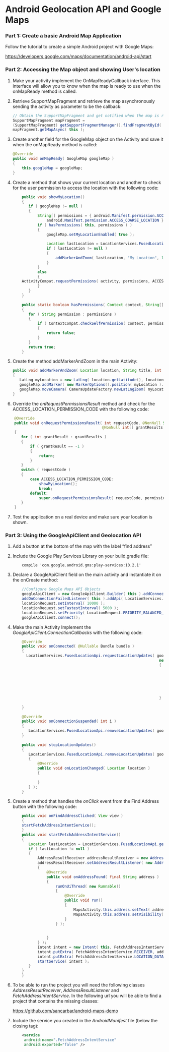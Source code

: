 
# Android Geolocation API and Google Maps #

### Part 1:  Create a basic Android Map Application ###

Follow the tutorial to create a simple Android project with Google Maps:

https://developers.google.com/maps/documentation/android-api/start


### Part 2: Accessing the Map object and showing User's location ###

1) Make your activity implement the OnMapReadyCallback interface. This interface will allow you to know when the map is ready to use when the onMapReady method is called.

2) Retrieve SupportMapFragment and retrieve the map asynchronously sending the activity as parameter to be the callback:

    ```` java
    // Obtain the SupportMapFragment and get notified when the map is ready to be used.
    SupportMapFragment mapFragment = 
    (SupportMapFragment) getSupportFragmentManager().findFragmentById( R.id.map );
    mapFragment.getMapAsync( this );
    ````

3) Create another field for the GoogleMap object on the Activity and save it when the onMapReady method is called:

    ```` java
    @Override
    public void onMapReady( GoogleMap googleMap )
    {
        this.googleMap = googleMap;
    }
    ```` 

4) Create a method that shows your current location and another to check for the user permission to access the location with the following code:

    ```java
        public void showMyLocation()
        {
           if ( googleMap != null )
           {
               String[] permissions = { android.Manifest.permission.ACCESS_FINE_LOCATION,
                   android.Manifest.permission.ACCESS_COARSE_LOCATION };
               if ( hasPermissions( this, permissions ) )
               {
                   googleMap.setMyLocationEnabled( true );
        
                   Location lastLocation = LocationServices.FusedLocationApi.getLastLocation( googleApiClient );
                   if ( lastLocation != null )
                   {
                       addMarkerAndZoom( lastLocation, "My Location", 15 );
                   }
               }
               else
               {
        ActivityCompat.requestPermissions( activity, permissions, ACCESS_LOCATION_PERMISSION_CODE );
               }
           }
        }
        
        public static boolean hasPermissions( Context context, String[] permissions )
        {
           for ( String permission : permissions )
           {
               if ( ContextCompat.checkSelfPermission( context, permission ) == PackageManager.PERMISSION_DENIED )
               {
                   return false;
               }
           }
           return true;
        }
    ``` 


5) Create the method addMarkerAndZoom in the main Activity:

    ```` Java
    public void addMarkerAndZoom( Location location, String title, int zoom  )
    {
       LatLng myLocation = new LatLng( location.getLatitude(), location.getLongitude() );
       googleMap.addMarker( new MarkerOptions().position( myLocation ).title( title ) );
       googleMap.moveCamera( CameraUpdateFactory.newLatLngZoom( myLocation, zoom ) );
    }
    ```` 


6) Override the *onRequestPermissionsResult* method and check for the 
ACCESS_LOCATION_PERMISSION_CODE with the following code:

```` Java
    @Override
    public void onRequestPermissionsResult( int requestCode, @NonNull String[] permissions,
                                           @NonNull int[] grantResults )
    {
       for ( int grantResult : grantResults )
       {
           if ( grantResult == -1 )
           {
               return;
           }
       }
       switch ( requestCode )
       {
           case ACCESS_LOCATION_PERMISSION_CODE:
               showMyLocation();
               break;
           default:
               super.onRequestPermissionsResult( requestCode, permissions, grantResults );
       }
    }
````

7) Test the application on a real device and make sure your location is shown.

### Part 3: Using the GoogleApiClient and Geolocation API ###

1) Add a button at the bottom of the map with the label “find address”

2) Include the Google Play Services Library on your build.gradle file:
       
    ````Gradle
        compile 'com.google.android.gms:play-services:10.2.1'
    ````

3) Declare a GoogleApiClient field on the main activity and instantiate it on the onCreate method:

    ````Java
        //Configure Google Maps API Objects
        googleApiClient = new GoogleApiClient.Builder( this ).addConnectionCallbacks( this ).
        addOnConnectionFailedListener( this ).addApi( LocationServices.API ).build();
        locationRequest.setInterval( 10000 );
        locationRequest.setFastestInterval( 5000 );
        locationRequest.setPriority( LocationRequest.PRIORITY_BALANCED_POWER_ACCURACY );
        googleApiClient.connect();
    ````

4) Make the main Activity Implement the *GoogleApiClient.ConnectionCallbacks* with the following code:

    ````Java
        @Override
        public void onConnected( @Nullable Bundle bundle )
        {
          LocationServices.FusedLocationApi.requestLocationUpdates( googleApiClient, locationRequest,
                                                                     new LocationListener()
                                                                     {
                                                                         @Override
                                                                         public void onLocationChanged( Location location )
                                                                         {
                                                                             showMyLocation();
                                                                             stopLocationUpdates();
                                                                         }
                                                                     } );
        
        }
        
        @Override
        public void onConnectionSuspended( int i )
        {
           LocationServices.FusedLocationApi.removeLocationUpdates( googleApiClient, null);
        }
        
        public void stopLocationUpdates()
        {
           LocationServices.FusedLocationApi.removeLocationUpdates( googleApiClient, new LocationListener()
           {
               @Override
               public void onLocationChanged( Location location )
               {
        
               }
           } );
        }
    ````

5) Create a method that handles the *onClick* event from the Find Address button with the following code:

    ````Java
        public void onFindAddressClicked( View view )
        {
        startFetchAddressIntentService();
        }
        public void startFetchAddressIntentService()
        {
           Location lastLocation = LocationServices.FusedLocationApi.getLastLocation( googleApiClient );
           if ( lastLocation != null )
           {
               AddressResultReceiver addressResultReceiver = new AddressResultReceiver( new Handler() );
               addressResultReceiver.setAddressResultListener( new AddressResultListener()
               {
                   @Override
                   public void onAddressFound( final String address )
                   {
                       runOnUiThread( new Runnable()
                       {
                           @Override
                           public void run()
                           {
                               MapsActivity.this.address.setText( address );
                               MapsActivity.this.address.setVisibility( View.VISIBLE );
                           }
                       } );
        
        
                   }
               } );
               Intent intent = new Intent( this, FetchAddressIntentService.class );
               intent.putExtra( FetchAddressIntentService.RECEIVER, addressResultReceiver );
               intent.putExtra( FetchAddressIntentService.LOCATION_DATA_EXTRA, lastLocation );
               startService( intent );
           }
        }
        }
   ````
   
6) To be able to run the project you will need the following classes *AddressResultReceiver*,  *AddressResultListener* and *FetchAddressIntentService*. In the following url you will be able to find a project that contains the missing classes:

    https://github.com/sancarbar/android-maps-demo
    
7) Include the service you created in the *AndroidManifest* file (below the </activity> closing tag):
    ````xml
        <service
         android:name=".FetchAddressIntentService"
         android:exported="false" />
